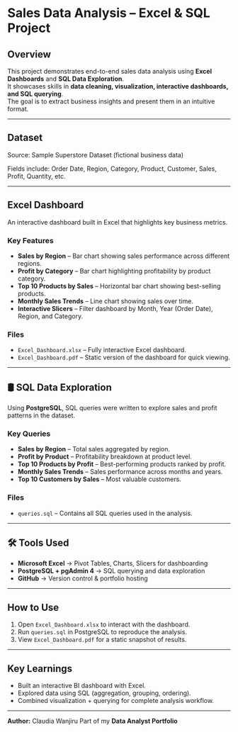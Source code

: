 # Sales Data Analysis – Excel & SQL Project 

## Overview
This project demonstrates end-to-end sales data analysis using **Excel Dashboards** and **SQL Data Exploration**.  
It showcases skills in **data cleaning, visualization, interactive dashboards, and SQL querying**.  
The goal is to extract business insights and present them in an intuitive format.

---

## Dataset
Source: Sample Superstore Dataset (fictional business data)  

Fields include: Order Date, Region, Category, Product, Customer, Sales, Profit, Quantity, etc.

---

## Excel Dashboard
An interactive dashboard built in Excel that highlights key business metrics.

### Key Features
- **Sales by Region** – Bar chart showing sales performance across different regions.  
- **Profit by Category** – Bar chart highlighting profitability by product category.  
- **Top 10 Products by Sales** – Horizontal bar chart showing best-selling products.  
- **Monthly Sales Trends** – Line chart showing sales over time.  
- **Interactive Slicers** – Filter dashboard by Month, Year (Order Date), Region, and Category.  

### Files
- `Excel_Dashboard.xlsx` – Fully interactive Excel dashboard.  
- `Excel_Dashboard.pdf` – Static version of the dashboard for quick viewing.  

---

## 🛢 SQL Data Exploration
Using **PostgreSQL**, SQL queries were written to explore sales and profit patterns in the dataset.

### Key Queries
- **Sales by Region** – Total sales aggregated by region.  
- **Profit by Product** – Profitability breakdown at product level.  
- **Top 10 Products by Profit** – Best-performing products ranked by profit.  
- **Monthly Sales Trends** – Sales performance across months and years.  
- **Top 10 Customers by Sales** – Most valuable customers.  

### Files
- `queries.sql` – Contains all SQL queries used in the analysis.  

---

## 🛠 Tools Used
- **Microsoft Excel** → Pivot Tables, Charts, Slicers for dashboarding  
- **PostgreSQL + pgAdmin 4** → SQL querying and data exploration  
- **GitHub** → Version control & portfolio hosting  

---

## How to Use
1. Open `Excel_Dashboard.xlsx` to interact with the dashboard.  
2. Run `queries.sql` in PostgreSQL to reproduce the analysis.  
3. View `Excel_Dashboard.pdf` for a static snapshot of results.  

---

##  Key Learnings
- Built an interactive BI dashboard with Excel.  
- Explored data using SQL (aggregation, grouping, ordering).  
- Combined visualization + querying for complete analysis workflow.  

---

**Author:** Claudia Wanjiru
Part of my **Data Analyst Portfolio**
